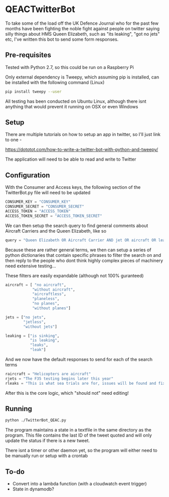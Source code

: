 # QEACTwitterBot

To take some of the load off the UK Defence Journal who for the past few months have been fighting the noble fight against people on twitter saying silly things about HMS Queen Elizabeth, such as "its leaking", "got no jets" etc, I've written this bot to send some form responses.



## Pre-requisites

Tested with Python 2.7, so this could be run on a Raspberry Pi 

Only external dependency is Tweepy, which assuming pip is installed, can be installed with the following command (Linux)

```bash
pip install tweepy --user
```

All testing has been conducted on Ubuntu Linux, although there isnt anything that would prevent it running on OSX or even Windows

## Setup

There are multiple tutorials on how to setup an app in twitter, so I'll just link to one -

https://dototot.com/how-to-write-a-twitter-bot-with-python-and-tweepy/

The application will need to be able to read and write to Twitter

## Configuration

With the Consumer and Access keys, the following section of the TwitterBot.py file will need to be updated

```python
CONSUMER_KEY = "CONSUMER_KEY"
CONSUMER_SECRET = "CONSUMER_SECRET"
ACCESS_TOKEN = "ACCESS_TOKEN"
ACCESS_TOKEN_SECRET = "ACCESS_TOKEN_SECRET"
```

We can then setup the search query to find general comments about Aircraft Carriers and the Queen Elizabeth, like so

```python
query = "Queen Elizabeth OR Aircraft Carrier AND jet OR aircraft OR leak OR sink"
```

Because these are rather general terms, we then can setup a series of python dictionaries that contain specific phrases to filter the search on and then reply to the people who dont think highly complex pieces of machinery need extensive testing...

These filters are easily expandable (although not 100% guranteed)

```python
aircraft = [ "no aircraft",
            "without aircraft",
            "aircraftless",
            "planeless",
            "no planes",
            "without planes"]

jets = ["no jets",
        "jetless",
        "without jets"]

leaking = ["is sinking",
           "is leaking",
           "leaks",
           "leak"]

```

And we now have the default responses to send for each of the search terms 

```python
raircraft = "Helicopters are aircraft"
rjets = "The F35 testing begins later this year"
rleaks = "This is what sea trials are for, issues will be found and fixed!"
```

After this is the core logic, which "should not" need editing!

## Running

```bash
python ./TwitterBot_QEAC.py
```

The program maintains a state in a textfile in the same directory as the program. This file contains the last ID of the tweet quoted and will only update the status if there is a new tweet.

There isnt a timer or other daemon yet, so the program will either need to be manually run or setup with a crontab

## To-do

* Convert into a lambda function (with a cloudwatch event trigger)
* State in dynamodb?